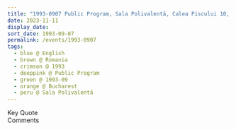 ```yaml
---
title: "1993-0907 Public Program, Sala Polivalentă, Calea Piscului 10, Bucharest, Romania"
date: 2023-11-11
display_date: 
sort_date: 1993-09-07
permalink: /events/1993-0907
tags:
  - blue @ English
  - brown @ Romania
  - crimson @ 1993
  - deeppink @ Public Program
  - green @ 1993-09
  - orange @ Bucharest
  - peru @ Sala Polivalentă
---
```


<wave-list>
  <list-title color="green" width="75">Key Quote</list-title>
  <list-item color="BlanchedAlmond"  width="200"></list-item>
  <list-item color="Lavender"></list-item>
  <list-item color="BlanchedAlmond"></list-item>
</wave-list>

<br>

<wave-list>
  <list-title color="green" width="75">Comments</list-title>
  <list-item color="BlanchedAlmond"  width="200"></list-item>
  <list-item color="Lavender"></list-item>
  <list-item color="BlanchedAlmond"></list-item>
</wave-list>